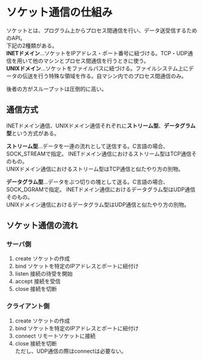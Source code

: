 # ソケット通信の仕組み
ソケットとは、プログラム上からプロセス間通信を行い、データ送受信するためのAPI。  
下記の2種類がある。  
**INETドメイン**...ソケットをIPアドレス・ポート番号に紐づける。TCP・UDP通信を用いて他のマシンとプロセス間通信を行うときに使う。  
**UNIXドメイン**...ソケットをファイルパスに紐づける。ファイルシステム上にデータの伝送を行う特殊な領域を作る。自マシン内でのプロセス間通信のみ。  

後者の方がスループットは圧倒的に高い。

## 通信方式
INETドメイン通信、UNIXドメイン通信それぞれに**ストリーム型**、**データグラム型**という方式がある。  

**ストリーム型**...データを一連の流れとして送信する。C言語の場合、SOCK_STREAMで指定。
INETドメイン通信におけるストリーム型はTCP通信そのもの。  
UNIXドメイン通信におけるストリーム型はTCP通信と似たやり方の別物。  

**データグラム型**...データをぶつ切りの塊として送る。C言語の場合、SOCK_DGRAMで指定。
INETドメイン通信におけるデータグラム型はUDP通信そのもの。  
UNIXドメイン通信におけるデータグラム型はUDP通信と似たやり方の別物。  

## ソケット通信の流れ
### サーバ側
1. create ソケットの作成  
2. bind ソケットを特定のIPアドレスとポートに紐付け  
3. listen 接続の待受を開始  
4. accept 接続を受信  
5. close 接続を切断  
   
### クライアント側
1. create ソケットの作成  
2. bind ソケットを特定のIPアドレスとポートに紐付け  
3. connect リモートソケットに接続  
4. close 接続を切断  
ただし、UDP通信の際はconnectは必要ない。


